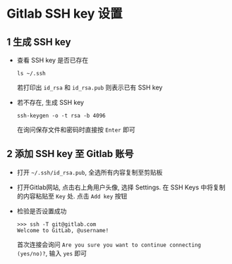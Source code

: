 # Gitlab SSH key 设置

## 1 生成 SSH key

  * 查看 SSH key 是否已存在

    ```shell
    ls ~/.ssh
    ```

    若打印出 `id_rsa` 和 `id_rsa.pub` 则表示已有 SSH key

  * 若不存在, 生成 SSH key

    ```shell
    ssh-keygen -o -t rsa -b 4096
    ```

    在询问保存文件和密码时直接按 `Enter` 即可

## 2 添加 SSH key 至 Gitlab 账号

  * 打开 `~/.ssh/id_rsa.pub`, 全选所有内容复制至剪贴板

  * 打开Gitlab网站, 点击右上角用户头像, 选择 Settings. 在 SSH Keys 中将复制的内容粘贴至 `Key` 处. 点击 `Add key` 按钮

  * 检验是否设置成功

    ```shell
    >>> ssh -T git@gitlab.com
    Welcome to GitLab, @username!
    ```

    首次连接会询问 `Are you sure you want to continue connecting (yes/no)?`, 输入 `yes` 即可
